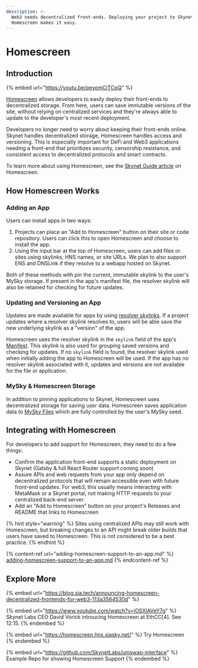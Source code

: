 ```yaml
---
description: >-
  Web3 needs decentralized front-ends. Deploying your project to Skynet with
  Homescreen makes it easy.
---
```


# Homescreen

## Introduction

{% embed url="https://youtu.be/peyomCiTCpQ" %}

[Homescreen](https://homescreen.hns.siasky.net) allows developers to easily deploy their front-ends to decentralized storage. From here, users can save immutable versions of the site, without relying on centralized services and they're always able to update to the developer's most recent deployment.

Developers no longer need to worry about keeping their front-ends online. Skynet handles decentralized storage, Homescreen handles access and versioning. This is especially important for DeFi and Web3 applications needing a front-end that prioritizes security, censorship resistance, and consistent access to decentralized protocols and smart contracts.

To learn more about using Homescreen, see the [Skynet Guide article](https://support.siasky.net/key-concepts/homescreen) on Homescreen.

## How Homescreen Works

### Adding an App

Users can install apps in two ways:

1. Projects can place an "Add to Homescreen" button on their site or code repository. Users can click this to open Homescreen and choose to install the app.
2. Using the input bar at the top of Homescreen, users can add files or sites using skylinks, HNS names, or site URLs. We plan to also support ENS and DNSLink if they resolve to a webapp hosted on Skynet.

Both of these methods with pin the current, immutable skylink to the user's MySky storage. If present in the app's manifest file, the resolver skylink will also be retained for checking for future updates.

### Updating and Versioning an App

Updates are made available for apps by using [resolver skylinks](../../skynet-topics/resolver-skylinks.md). If a project updates where a resolver skylink resolves to, users will be able save the new underlying skylink as a "version" of the app.

Homescreen uses the resolver skylink in the `skylink` field of the app's [Manifest](adding-homescreen-support-to-an-app.md#3-configure-your-manifest-file). This skylink is also used for grouping saved versions and checking for updates. If no `skylink` field is found, the resolver skylink used when initially adding the app to Homescreen will be used. If the app has no resolver skylink associated with it, updates and versions are not available for the file or application.

### MySky & Homescreen Storage

In addition to pinning applications to Skynet, Homescreen uses decentralized storage for saving user data. Homescreen saves application data to [MySky Files](../../skynet-topics/mysky-and-dacs/mysky-files.md) which are fully controlled by the user's MySky seed.

## Integrating with Homescreen

For developers to add support for Homescreen, they need to do a few things:

* Confirm the application front-end supports a static deployment on Skynet (Gatsby & full React Router support coming soon)
* Assure APIs and web requests from your app only depend on decentralized protocols that will remain accessible even with future front-end updates. For web3, this usually means interacting with MetaMask or a Skynet portal, not making HTTP requests to your centralized back-end server.&#x20;
* Add an "Add to Homescreen" button on your project's Releases and README that links to Homescreen

{% hint style="warning" %}
Sites using centralized APIs may still work with Homescreen, but breaking changes to an API might break older builds that users have saved to Homescreen. This is not considered to be a best practice.
{% endhint %}

{% content-ref url="adding-homescreen-support-to-an-app.md" %}
[adding-homescreen-support-to-an-app.md](adding-homescreen-support-to-an-app.md)
{% endcontent-ref %}



## Explore More

{% embed url="https://blog.sia.tech/announcing-homescreen-decentralized-frontends-for-web3-113a3564530d" %}

{% embed url="https://www.youtube.com/watch?v=jOSXlAVeY7g" %}
Skynet Labs CEO David Vorick introucing Homescreen at EthCC\[4]. See 12:15.
{% endembed %}

{% embed url="https://homescreen.hns.siasky.net/" %}
Try Homescreen
{% endembed %}

{% embed url="https://github.com/SkynetLabs/uniswap-interface" %}
Example Repo for showing Homescreen Support &#x20;
{% endembed %}
